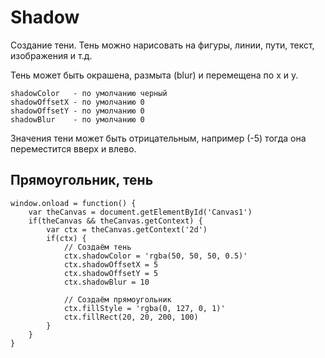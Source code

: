 # Shadow

Создание тени. Тень можно нарисовать на фигуры, линии, пути, текст, изображения и т.д.

Тень может быть окрашена, размыта (blur) и перемещена по x и y.

    shadowColor   - по умолчанию черный
    shadowOffsetX - по умолчанию 0
    shadowOffsetY - по умолчанию 0
    shadowBlur    - по умолчанию 0

Значения тени может быть отрицательным, например (-5) тогда она переместится вверх и влево.

## Прямоугольник, тень

    window.onload = function() {
        var theCanvas = document.getElementById('Canvas1')
        if(theCanvas && theCanvas.getContext) {
            var ctx = theCanvas.getContext('2d')
            if(ctx) {
                // Создаём тень
                ctx.shadowColor = 'rgba(50, 50, 50, 0.5)'
                ctx.shadowOffsetX = 5
                ctx.shadowOffsetY = 5
                ctx.shadowBlur = 10

                // Создаём прямоугольник
                ctx.fillStyle = 'rgba(0, 127, 0, 1)'
                ctx.fillRect(20, 20, 200, 100)
            }
        }
    }